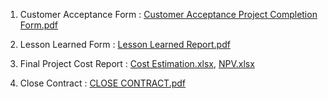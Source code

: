 1. Customer Acceptance Form : [Customer Acceptance Project Completion Form.pdf](https://github.com/maheshbabuwarman/OurAI-Sdn.-Bhd./files/7897957/Customer.Acceptance.Project.Completion.Form.pdf)

2. Lesson Learned Form : [Lesson Learned Report.pdf](https://github.com/maheshbabuwarman/OurAI-Sdn.-Bhd./files/7897956/Lesson.Learned.Report.pdf)
      
3. Final Project Cost Report : [Cost Estimation.xlsx](https://github.com/maheshbabuwarman/OurAI-Sdn.-Bhd./files/7898458/Cost.Estimation.xlsx), [NPV.xlsx](https://github.com/maheshbabuwarman/OurAI-Sdn.-Bhd./files/7898461/NPV.xlsx)

4. Close Contract : [CLOSE CONTRACT.pdf](https://github.com/maheshbabuwarman/OurAI-Sdn.-Bhd./files/7897952/CLOSE.CONTRACT.pdf)



